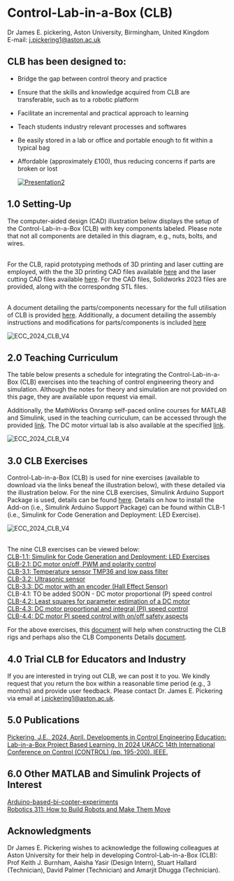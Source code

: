 # Control-Lab-in-a-Box (CLB)
Dr James E. pickering, Aston University, Birmingham, United Kingdom
<br />E-mail: j.pickering1@aston.ac.uk
## CLB has been designed to: 
* Bridge the gap between control theory and practice
* Ensure that the skills and knowledge acquired from CLB are transferable, such as to a robotic platform
* Facilitate an incremental and practical approach to learning
* Teach students industry relevant processes and softwares 
* Be easily stored in a lab or office and portable enough to fit within a typical bag
* Affordable (approximately £100), thus reducing concerns if parts are broken or lost

  [![Presentation2](https://github.com/DrJEPickering/Control-Lab-in-a-Box/assets/154066708/2835c8d0-3a54-4bd1-a774-a8bef5e789c1)](https://youtu.be/RAiwTbeBUcU)

## 1.0 Setting-Up 
The computer-aided design (CAD) illustration below displays the setup of the Control-Lab-in-a-Box (CLB) with key components labeled. Please note that not all components are detailed in this diagram, e.g., nuts, bolts, and wires.

<br />For the CLB, rapid prototyping methods of 3D printing and laser cutting are employed, with the the 3D printing CAD files available [here](https://github.com/DrJEPickering/Control-Lab-in-a-Box/blob/main/CAD_files_for_3D_printing.zip) and the laser cutting CAD files available [here](https://github.com/DrJEPickering/Control-Lab-in-a-Box/blob/main/CAD_files_to_be_laser_cut.zip). For the CAD files, Solidworks 2023 files are provided, along with the correspondng STL files.

<br />A document detailing the parts/components necessary for the full utilisation of CLB is provided [here](https://github.com/DrJEPickering/Control-Lab-in-a-Box/blob/main/CLB_component_details.pdf). Additionally, a document detailing the assembly instructions and modifications for parts/components is included [here](https://github.com/DrJEPickering/Control-Lab-in-a-Box/blob/main/Assembly_modifications_Instructions.pdf)
 
![ECC_2024_CLB_V4](https://github.com/DrJEPickering/Control-Lab-in-a-Box/assets/154066708/cce5519f-a3a0-474c-a365-a4bdae9124cc)

## 2.0 Teaching Curriculum
The table below presents a schedule for integrating the Control-Lab-in-a-Box (CLB) exercises into the teaching of control engineering theory and simulation. Although the notes for theory and simulation are not provided on this page, they are available upon request via email.

Additionally, the MathWorks Onramp self-paced online courses for MATLAB and Simulink, used in the teaching curriculum, can be accessed through the provided [link](https://matlabacademy.mathworks.com/). 
The DC motor virtual lab is also available at the specified [link](https://uk.mathworks.com/matlabcentral/fileexchange/100064-virtual-hardware-and-labs-for-controls).

![ECC_2024_CLB_V4](https://github.com/DrJEPickering/Control-Lab-in-a-Box/assets/154066708/59e8a68a-1f05-4fb0-99d4-7bc28d49dd86)

## 3.0 CLB Exercises 
Control-Lab-in-a-Box (CLB) is used for nine exercises (available to download via the links beneaf the illustration below), with these detailed via the illustration below. For the nine CLB exercises, Simulink Arduino Support Package is used, details can be found [here](https://uk.mathworks.com/hardware-support/arduino.html?#simulink). Details on how to install the Add-on (i.e., Simulink Arduino Support Package) can be found within CLB-1 (i.e., Simulink for Code Generation and Deployment: LED Exercise).

![ECC_2024_CLB_V4](https://github.com/DrJEPickering/Control-Lab-in-a-Box/assets/154066708/e3aca182-9093-4c64-993f-d81ff951592a)

<br /> The nine CLB exercises can be viewed below:
<br />[CLB-1.1: Simulink for Code Generation and Deployment: LED Exercises](https://github.com/DrJEPickering/Control-Lab-in-a-Box/blob/main/CLB_1.1_Simulink%20for%20Code%20Generation%20and%20Deployment%20LED%20Exercise.pdf)
<br />[CLB-2.1: DC motor on/off, PWM and polarity control](https://github.com/DrJEPickering/Control-Lab-in-a-Box/blob/main/CLB_2.1_Polarity_speed_control_DC_motor.pdf)
<br />[CLB-3.1: Temperature sensor TMP36 and low pass filter](https://github.com/DrJEPickering/Control-Lab-in-a-Box/blob/main/CLB_3.1_Temp_sensor_filtered.pdf)
<br />[CLB-3.2: Ultrasonic sensor](https://github.com/DrJEPickering/Control-Lab-in-a-Box/blob/main/CLB_3.2_Ultrasonic_sensor.pdf)
<br />[CLB-3.3: DC motor with an encoder (Hall Effect Sensor)](https://github.com/DrJEPickering/Control-Lab-in-a-Box/blob/main/CLB_3.3%20dc_motor_encoder.pdf)
<br />CLB-4.1: TO be added SOON - DC motor proportional (P) speed control
<br />[CLB-4.2: Least squares for parameter estimation of a DC motor](https://github.com/DrJEPickering/Control-Lab-in-a-Box/blob/main/CLB_4.2%20system_indentification_for_parameter_estimation_dc_motor.pdf)
<br />[CLB-4.3: DC motor proportional and integral (PI) speed control](https://github.com/DrJEPickering/Control-Lab-in-a-Box/blob/main/CLB_4.3%20PI_control_of_a_DC_motor.pdf)
<br />[CLB-4.4: DC motor PI speed control with on/off safety aspects](https://github.com/DrJEPickering/Control-Lab-in-a-Box/blob/main/CLB_4.4%20Temp_disp_control_of_a_DC_motor.pdf)

For the above exercises, this [document](https://github.com/DrJEPickering/Control-Lab-in-a-Box/blob/main/compartment_part_details.pdf) will help when constructing the CLB rigs and perhaps also the CLB Components Details [document](https://github.com/DrJEPickering/Control-Lab-in-a-Box/blob/main/Assembly_modifications_Instructions.pdf).


## 4.0 Trial CLB for Educators and Industry
If you are interested in trying out CLB, we can post it to you. 
We kindly request that you return the box within a reasonable time period (e.g., 3 months) and provide user feedback. 
Please contact Dr. James E. Pickering via email at j.pickering1@aston.ac.uk.

## 5.0 Publications 
[Pickering, J.E., 2024, April. Developments in Control Engineering Education: Lab-in-a-Box Project Based Learning. In 2024 UKACC 14th International Conference on Control (CONTROL) (pp. 195-200). IEEE.](https://ieeexplore.ieee.org/document/10531946)

## 6.0 Other MATLAB and Simulink Projects of Interest
[Arduino-based-bi-copter-experiments](https://github.com/eenikov/Arduino-based-bi-copter-experiments/tree/main)\
[Robotics 311: How to Build Robots and Make Them Move](https://github.com/michiganrobotics/rob311)


## Acknowledgments
Dr James E. Pickering wishes to acknowledge the following colleagues at Aston University for their help in developing Control-Lab-in-a-Box (CLB): Prof Keith J. Burnham, Aaisha Yasir (Design Intern), Stuart Hallard (Technician), David Palmer (Technician) and Amarjit Dhugga (Technician).
